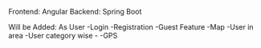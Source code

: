 Frontend: Angular
Backend: Spring Boot

Will be Added:
As User 
	-Login
	-Registration
	-Guest
Feature
	-Map
		-User in area
		-User category wise
		-
	-GPS